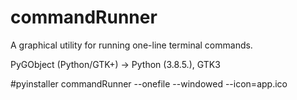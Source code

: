 # commandRunner

A graphical utility for running one-line terminal commands. 

PyGObject (Python/GTK+) -> Python (3.8.5.), GTK3

#pyinstaller commandRunner --onefile --windowed --icon=app.ico

